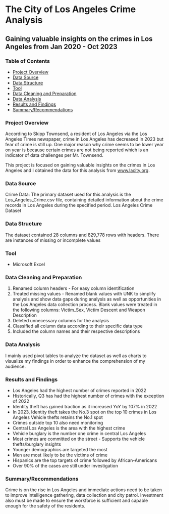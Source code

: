 # The City of Los Angeles Crime Analysis
## Gaining valuable insights on the crimes in Los Angeles from Jan 2020 - Oct 2023

### Table of Contents
- [Project Overview](project-overview)
- [Data Source](data-source)
- [Data Structure](data-structure)
- [Tool](tool)
- [Data Cleaning and Preparation](data-cleaning-and-preparation)
- [Data Analysis](data-analysis)
- [Results and Findings](results-and-findings)
- [Summary/Recommendations](summary/recommendations)
  

### Project Overview
According to Skipp Townsend, a resident of Los Angeles via the Los Angeles Times newspaper, crime in Los Angeles has decreased in 2023 but fear of crime is still up.
One major reason why crime seems to be lower year on year is because certain crimes are not being reported which is an indicator of data challenges per Mr. Townsend.

This project is focused on gaining valuable insights on the crimes in Los Angeles and I obtained the data for this analysis from www.lacity.org.

### Data Source

Crime Data: The primary dataset used for this analysis is the Los_Angeles_Crime.csv file, containing detailed information about the crime records in Los Angeles during the specified period.
Los Angeles Crime Dataset

### Data Structure

The dataset contained 28 columns and 829,778 rows with headers. There are instances of missing or incomplete values

### Tool

- Microsoft Excel

### Data Cleaning and Preparation
1. Renamed column headers - For easy column identification
2. Treated missing values - Renamed blank values with UNK to simplify analysis and show data gaps during analysis as well as opportunities in the Los Angeles data collection process.
   Blank values were treated in the following columns: Victim_Sex, Victim Descent and Weapon Description
3. Deleted unnecessary columns for the analysis
4. Classified all column data according to their specific data type
5. Included the column names and their respective descriptions

### Data Analysis
I mainly used pivot tables to analyze the dataset as well as charts to visualize my findings in order to enhance the comprehension of my audience.

### Results and Findings
- Los Angeles had the highest number of crimes reported in 2022
- Historically, Q3 has had the highest number of crimes with the exception of 2022
- Identity theft has gained traction as it increased YoY by 107% in 2022
- In 2023, Identity theft takes the No.3 spot on the top 10 crimes in Los Angeles Vehicle thefts retains the No.1 spot
- Crimes outside top 10 also need monitoring
- Central Los Angeles is the area with the highest crime
- Vehicle burglary is the number one crime in central Los Angeles
- Most crimes are committed on the street - Supports the vehicle thefts/burglary insights
- Younger demographics are targeted the most
- Men are most likely to be the victims of crime
- Hispanics are the top targets of crime followed by African-Americans
- Over 90% of the cases are still under investigation

### Summary/Recommendations
Crime is on the rise in Los Angeles and immediate actions need to be taken to improve intelligence gathering, data collection and city patrol.
Investment also must be made to ensure the workforce is sufficient and capable enough for the safety of the residents.


